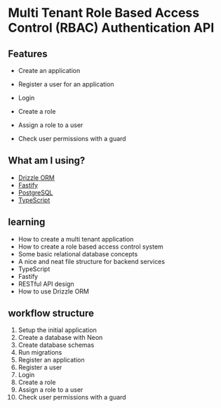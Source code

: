 # Multi Tenant Role Based Access Control (RBAC) Authentication API

## Features

- Create an application
- Register a user for an application
- Login
- Create a role
- Assign a role to a user

- Check user permissions with a guard

## What am I using?

- [Drizzle ORM](https://github.com/drizzle-team/drizzle-orm)
- [Fastify](https://www.fastify.io/)
- [PostgreSQL](https://www.postgresql.org/)
- [TypeScript](https://www.typescriptlang.org/)

## learning

- How to create a multi tenant application
- How to create a role based access control system
- Some basic relational database concepts
- A nice and neat file structure for backend services
- TypeScript
- Fastify
- RESTful API design
- How to use Drizzle ORM

## workflow structure

1. Setup the initial application
2. Create a database with Neon
3. Create database schemas
4. Run migrations
5. Register an application
6. Register a user
7. Login
8. Create a role
9. Assign a role to a user
10. Check user permissions with a guard
